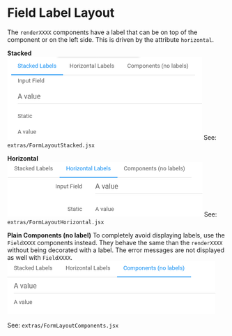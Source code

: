# Field Label Layout

The `renderXXXX` components have a label that can be on top of the component or on the left side. This is driven by the attribute `horizontal`.

**Stacked**
![](fields_stacked.png)
See: `extras/FormLayoutStacked.jsx`

**Horizontal**
![](fields_horizontal.png)
See: `extras/FormLayoutHorizontal.jsx`

**Plain Components (no label)**
To completely avoid displaying labels, use the `FieldXXXX` components instead. They behave the same than the `renderXXXX` without being decorated with a label. The error messages are not displayed as well with `FieldXXXX`.
![](fields_nolabel.png)

See: `extras/FormLayoutComponents.jsx`
